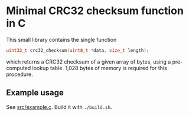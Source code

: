 # Minimal CRC32 checksum function in C

This small library contains the single function

```c
uint32_t crc32_checksum(uint8_t *data, size_t length);
```

which returns a CRC32 checksum of a given array of bytes, using a pre-computed
lookup table. 1,028 bytes of memory is required for this procedure.

## Example usage

See [src/example.c](src/example.c). Build it with `./build.sh`.
